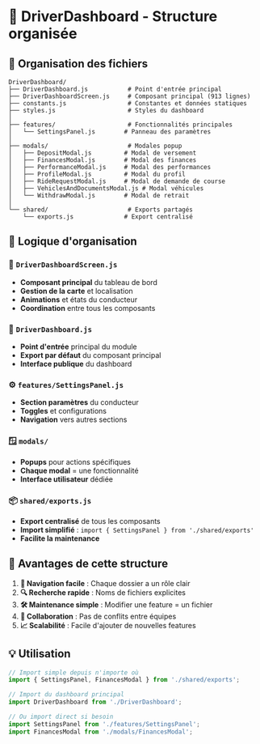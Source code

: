 # 🚗 DriverDashboard - Structure organisée

## 📁 Organisation des fichiers

```
DriverDashboard/
├── DriverDashboard.js           # Point d'entrée principal
├── DriverDashboardScreen.js     # Composant principal (913 lignes)
├── constants.js                 # Constantes et données statiques
├── styles.js                    # Styles du dashboard
│
├── features/                    # Fonctionnalités principales
│   └── SettingsPanel.js        # Panneau des paramètres
│
├── modals/                      # Modales popup
│   ├── DepositModal.js         # Modal de versement
│   ├── FinancesModal.js        # Modal des finances
│   ├── PerformanceModal.js     # Modal des performances
│   ├── ProfileModal.js         # Modal du profil
│   ├── RideRequestModal.js     # Modal de demande de course
│   ├── VehiclesAndDocumentsModal.js # Modal véhicules
│   └── WithdrawModal.js        # Modal de retrait
│
└── shared/                      # Exports partagés
    └── exports.js              # Export centralisé
```

## 🎯 Logique d'organisation

### **📱 `DriverDashboardScreen.js`**
- **Composant principal** du tableau de bord
- **Gestion de la carte** et localisation
- **Animations** et états du conducteur
- **Coordination** entre tous les composants

### **🚗 `DriverDashboard.js`**
- **Point d'entrée** principal du module
- **Export par défaut** du composant principal
- **Interface publique** du dashboard

### **⚙️ `features/SettingsPanel.js`**
- **Section paramètres** du conducteur
- **Toggles** et configurations
- **Navigation** vers autres sections

### **🪟 `modals/`**
- **Popups** pour actions spécifiques
- **Chaque modal** = une fonctionnalité
- **Interface utilisateur** dédiée

### **📦 `shared/exports.js`**
- **Export centralisé** de tous les composants
- **Import simplifié** : `import { SettingsPanel } from './shared/exports'`
- **Facilite la maintenance**

## 🚀 Avantages de cette structure

1. **📂 Navigation facile** : Chaque dossier a un rôle clair
2. **🔍 Recherche rapide** : Noms de fichiers explicites
3. **🛠️ Maintenance simple** : Modifier une feature = un fichier
4. **👥 Collaboration** : Pas de conflits entre équipes
5. **📈 Scalabilité** : Facile d'ajouter de nouvelles features

## 💡 Utilisation

```javascript
// Import simple depuis n'importe où
import { SettingsPanel, FinancesModal } from './shared/exports';

// Import du dashboard principal
import DriverDashboard from './DriverDashboard';

// Ou import direct si besoin
import SettingsPanel from './features/SettingsPanel';
import FinancesModal from './modals/FinancesModal';
``` 